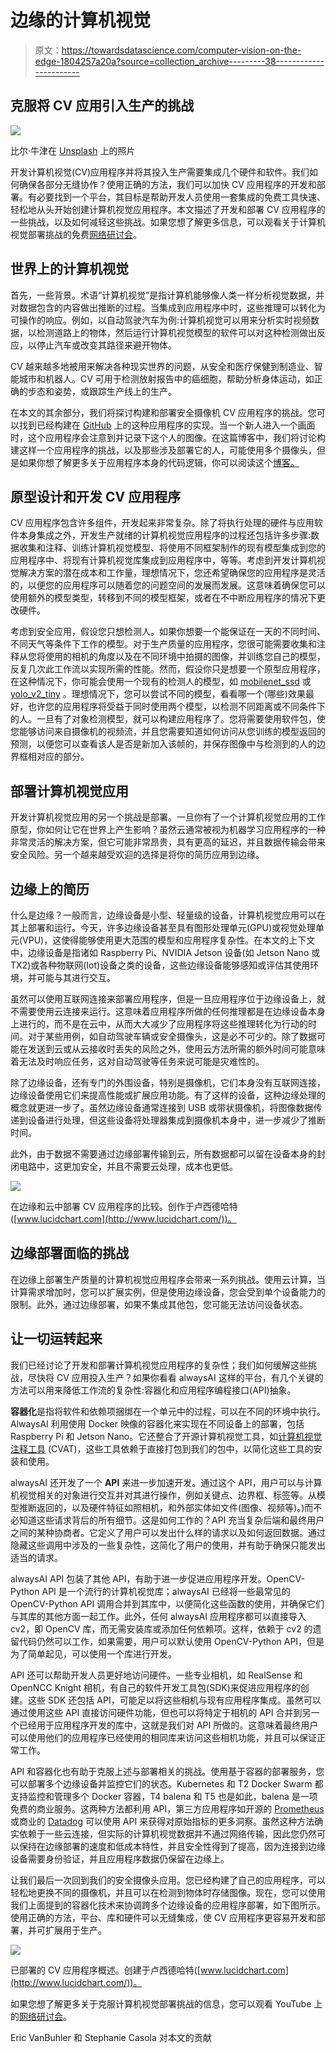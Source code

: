 # 边缘的计算机视觉

> 原文：<https://towardsdatascience.com/computer-vision-on-the-edge-1804257a20a?source=collection_archive---------38----------------------->

## 克服将 CV 应用引入生产的挑战

![](img/9ad3528b3b0f22494f219382ec087a37.png)

比尔·牛津在 [Unsplash](https://unsplash.com/s/photos/working-together-technology?utm_source=unsplash&utm_medium=referral&utm_content=creditCopyText) 上的照片

开发计算机视觉(CV)应用程序并将其投入生产需要集成几个硬件和软件。我们如何确保各部分无缝协作？使用正确的方法，我们可以加快 CV 应用程序的开发和部署。有必要找到一个平台，其目标是帮助开发人员使用一套集成的免费工具快速、轻松地从头开始创建计算机视觉应用程序。本文描述了开发和部署 CV 应用程序的一些挑战，以及如何减轻这些挑战。如果您想了解更多信息，可以观看关于计算机视觉部署挑战的免费[网络研讨会](https://www.youtube.com/watch?v=l381u5WfAkc)。

## 世界上的计算机视觉

首先，一些背景。术语“计算机视觉”是指计算机能够像人类一样分析视觉数据，并对数据包含的内容做出推断的过程。当集成到应用程序中时，这些推理可以转化为可操作的响应。例如，以自动驾驶汽车为例:计算机视觉可以用来分析实时视频数据，以检测道路上的物体，然后运行计算机视觉模型的软件可以对这种检测做出反应，以停止汽车或改变其路径来避开物体。

CV 越来越多地被用来解决各种现实世界的问题，从安全和医疗保健到制造业、智能城市和机器人。CV 可用于检测放射报告中的癌细胞，帮助分析身体运动，如正确的步态和姿势，或跟踪生产线上的生产。

在本文的其余部分，我们将探讨构建和部署安全摄像机 CV 应用程序的挑战。您可以找到已经构建在 [GitHub](https://github.com/alwaysai/snapshot-security-camera) 上的这种应用程序的实现。当一个新人进入一个画面时，这个应用程序会注意到并记录下这个人的图像。在这篇博客中，我们将讨论构建这样一个应用程序的挑战，以及那些涉及部署它的人，可能使用多个摄像头，但是如果你想了解更多关于应用程序本身的代码逻辑，你可以阅读这个[博客。](https://alwaysai.co/blog/detect-people-using-alwaysai?&utm_campaign=Open%20Beta&utm_source=medium&utm_content=challenges_edge_deployment)

## 原型设计和开发 CV 应用程序

CV 应用程序包含许多组件，开发起来非常复杂。除了将执行处理的硬件与应用软件本身集成之外，开发生产就绪的计算机视觉应用程序的过程还包括许多步骤:数据收集和注释、训练计算机视觉模型、将使用不同框架制作的现有模型集成到您的应用程序中、将现有计算机视觉库集成到应用程序中，等等。考虑到开发计算机视觉解决方案的潜在成本和工作量，理想情况下，您还希望确保您的应用程序是灵活的，以便您的应用程序可以随着您的问题空间的发展而发展。这意味着确保您可以使用额外的模型类型，转移到不同的模型框架，或者在不中断应用程序的情况下更改硬件。

考虑到安全应用，假设您只想检测人。如果你想要一个能保证在一天的不同时间、不同天气等条件下工作的模型。对于生产质量的应用程序，您很可能需要收集和注释从您将使用的相机的角度以及在不同环境中拍摄的图像，并训练您自己的模型，反复几次此工作流以实现所需的性能。然而，假设你只是想要一个原型应用程序，在这种情况下，你可能会使用一个现有的检测人的模型，如 [mobilenet_ssd](https://alwaysai.co/model-catalog?model=alwaysai/mobilenet_ssd?&utm_campaign=Open%20Beta&utm_source=medium&utm_content=challenges_edge_deployment) 或 [yolo_v2_tiny](https://alwaysai.co/model-catalog?model=alwaysai/yolo_v2_tiny?&utm_campaign=Open%20Beta&utm_source=medium&utm_content=challenges_edge_deployment) 。理想情况下，您可以尝试不同的模型，看看哪一个(哪些)效果最好，也许您的应用程序将受益于同时使用两个模型，以检测不同距离或不同条件下的人。一旦有了对象检测模型，就可以构建应用程序了。您将需要使用软件包，使您能够访问来自摄像机的视频流，并且您需要知道如何访问从您训练的模型返回的预测，以便您可以查看该人是否是新加入该帧的，并保存图像中与检测到的人的边界框相对应的部分。

## 部署计算机视觉应用

开发计算机视觉应用的另一个挑战是部署。一旦你有了一个计算机视觉应用的工作原型，你如何让它在世界上产生影响？虽然云通常被视为机器学习应用程序的一种非常灵活的解决方案，但它可能非常昂贵，具有更高的延迟，并且数据传输会带来安全风险。另一个越来越受欢迎的选择是将你的简历应用到边缘。

## 边缘上的简历

什么是边缘？一般而言，边缘设备是小型、轻量级的设备，计算机视觉应用可以在其上部署和运行。今天，许多边缘设备甚至具有图形处理单元(GPU)或视觉处理单元(VPU)，这使得能够使用更大范围的模型和应用程序复杂性。在本文的上下文中，边缘设备是指诸如 Raspberry Pi、NVIDIA Jetson 设备(如 Jetson Nano 或 TX2)或各种物联网(Iot)设备之类的设备，这些边缘设备能够感知或评估其使用环境，并可能与其进行交互。

虽然可以使用互联网连接来部署应用程序，但是一旦应用程序位于边缘设备上，就不需要使用云连接来运行。这意味着应用程序所做的任何推理都是在边缘设备本身上进行的，而不是在云中，从而大大减少了应用程序将这些推理转化为行动的时间。对于某些用例，如自动驾驶车辆或安全摄像头，这是必不可少的。除了数据可能在发送到云或从云接收时丢失的风险之外，使用云方法所需的额外时间可能意味着无法及时响应任务，这对自动驾驶等任务来说可能是灾难性的。

除了边缘设备，还有专门的外围设备，特别是摄像机，它们本身没有互联网连接，边缘设备使用它们来提高性能或扩展应用功能。有了这样的设备，这种边缘处理的概念就更进一步了。虽然边缘设备通常连接到 USB 或带状摄像机，将图像数据传递到设备进行处理，但这些设备将处理器集成到摄像机本身中，进一步减少了推断时间。

此外，由于数据不需要通过边缘部署传输到云，所有数据都可以留在设备本身的封闭电路中，这更加安全，并且不需要云处理，成本也更低。

![](img/8f03df5ede93d0ecc5ae1bbd8d22ad53.png)

在边缘和云中部署 CV 应用程序的比较。创作于卢西德哈特([www.lucidchart.com](http://www.lucidchart.com/))。

## 边缘部署面临的挑战

在边缘上部署生产质量的计算机视觉应用程序会带来一系列挑战。使用云计算，当计算需求增加时，您可以扩展实例，但是使用边缘设备，您会受到单个设备能力的限制。此外，通过边缘部署，如果不集成其他包，您可能无法访问设备状态。

## 让一切运转起来

我们已经讨论了开发和部署计算机视觉应用程序的复杂性；我们如何缓解这些挑战，尽快将 CV 应用投入生产？如果你看看 alwaysAI 这样的平台，有几个关键的方法可以用来降低工作流的复杂性:容器化和应用程序编程接口(API)抽象。

**容器化**是指将软件和依赖项捆绑在一个单元中的过程，可以在不同的环境中执行。AlwaysAI 利用使用 Docker 映像的容器化来实现在不同设备上的部署，包括 Raspberry Pi 和 Jetson Nano。它还整合了开源计算机视觉工具，如[计算机视觉注释工具](https://github.com/openvinotoolkit/cvat/blob/develop/cvat/apps/documentation/installation.md) (CVAT)，这些工具依赖于直接打包到我们的包中，以简化这些工具的安装和使用。

alwaysAI 还开发了一个 **API** 来进一步加速开发。通过这个 API，用户可以与计算机视觉相关的对象进行交互并对其进行操作，例如关键点、边界框、标签等。从模型推断返回的，以及硬件特征如照相机，和外部实体如文件(图像、视频等)。)而不必知道这些请求背后的所有细节。这是如何工作的？API 充当复杂后端和最终用户之间的某种协商者。它定义了用户可以发出什么样的请求以及如何返回数据。通过隐藏这些调用中涉及的一些复杂性，这简化了用户的使用，并有助于确保只能发出适当的请求。

alwaysAI API 包装了其他 API，有助于进一步促进应用程序开发。OpenCV-Python API 是一个流行的计算机视觉库；alwaysAI 已经将一些最常见的 OpenCV-Python API 调用合并到其库中，以便简化这些函数的使用，并确保它们与其库的其他方面一起工作。此外，任何 alwaysAI 应用程序都可以直接导入 cv2，即 OpenCV 库，而无需安装库或添加任何依赖项。这样，依赖于 cv2 的遗留代码仍然可以工作，如果需要，用户可以默认使用 OpenCV-Python API，但是为了简单起见，可以使用一个库进行开发。

API 还可以帮助开发人员更好地访问硬件。一些专业相机，如 RealSense 和 OpenNCC Knight 相机，有自己的软件开发工具包(SDK)来促进应用程序的创建。这些 SDK 还包括 API，可能足以将这些相机与现有应用程序集成。虽然可以通过使用这些 API 直接访问硬件功能，但也可以将特定于相机的 API 合并到另一个已经用于应用程序开发的库中，这就是我们对 API 所做的。这意味着最终用户可以使用他们的应用程序已经使用的相同库来访问这些相机功能，并且可以保证正常工作。

API 和容器化也有助于克服上述与部署相关的挑战。使用基于容器的部署服务，您可以部署多个边缘设备并监控它们的状态。Kubernetes 和 T2 Docker Swarm 都支持监控和管理多个 Docker 容器，T4 balena 和 T5 也是如此，balena 是一项免费的商业服务。这两种方法都利用 API，第三方应用程序如开源的 [Prometheus](https://prometheus.io/) 或商业的 [Datadog](https://www.datadoghq.com/blog/monitor-kubernetes-docker/) 可以使用 API 来获得对原始指标的更多洞察。虽然这种方法确实依赖于一些云连接，但实际的计算机视觉数据并不通过网络传输，因此您仍然可以保持在边缘部署的速度和低成本特性，并且安全性得到了提高，因为连接到边缘设备需要身份验证，并且应用程序数据仍保留在边缘上。

让我们最后一次回到我们的安全摄像头应用。您已经构建了自己的应用程序，可以轻松地更换不同的摄像机，并且可以在检测到物体时存储图像。现在，您可以使用我们上面提到的容器化技术来协调跨多个边缘设备的应用程序部署，如下图所示。使用正确的方法，平台、库和硬件可以无缝集成，使 CV 应用程序更容易开发和部署，并可扩展用于生产。

![](img/19e7394ae8fe3e18396845728088dc28.png)

已部署的 CV 应用程序概述。创建于卢西德哈特([www.lucidchart.com](http://www.lucidchart.com/))。

如果您想了解更多关于克服计算机视觉部署挑战的信息，您可以观看 YouTube 上的[网络研讨会](https://www.youtube.com/watch?v=l381u5WfAkc)。

Eric VanBuhler 和 Stephanie Casola 对本文的贡献